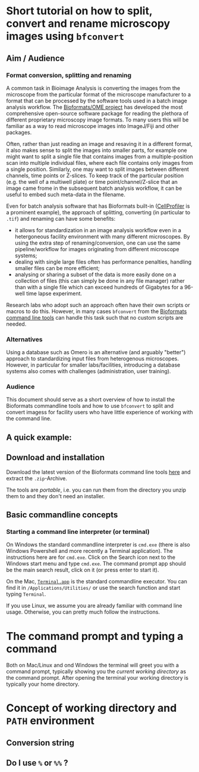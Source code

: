 # Short tutorial on how to split, convert and rename microscopy images using `bfconvert`

## Aim / Audience

### Format conversion, splitting and renaming
A common task in Bioimage Analysis is converting the images from the microscope from the particular format of the microscope manufacturer to a format that can be processed by the software tools used in a batch image analysis workflow. The [Bioformats/OME project](https://www.openmicroscopy.org/bio-formats/) has developed the most comprehensive open-source software package for reading  the plethora of different proprietary microscopy image formats. To many users this will be familiar as a way to read microscope images into ImageJ/Fiji and other packages. 

Often, rather than just reading an image and resaving it in a different format, it also makes sense to split the images into smaller parts, for example one might want to split a single file that contains images from a multiple-position scan into multiple individual files, where each file contains only images from a single position. Similarly, one may want to split images between different channels, time points or Z-slices. To keep track of the particular position (e.g. the well of a multiwell plate) or time point/channel/Z-slice that an image came frome in the subsequent batch analysis workflow, it can be useful to embed such meta-data in the filename. 

Even for batch analysis software that has Bioformats built-in ([CellProfiler](http://cellprofiler.org) is a prominent example), the approach of splitting, converting (in particular to `.tif`) and renaming can have some benefits:

* it allows for standardization in an image analysis workflow even in a hetergoneous facility environment with many different microscopes. By using the extra step of renaming/conversion, one can use the same pipeline/workflow for images originating from different microscope systems;
* dealing with single large files often has performance penalties, handling smaller files can be more efficient;
* analysing or sharing a subset of the data is more easily done on a collection of files (this can simply be done in any file manager) rather than with a single file which can exceed hundreds of Gigabytes for a 96-well time lapse experiment.

Research labs who adopt such an approach often have their own scripts or macros to do this. However, in many cases  `bfconvert` from the [Bioformats command line tools](https://docs.openmicroscopy.org/bio-formats/latest/users/comlinetools/index.html) can handle this task such that no custom scripts are needed.

### Alternatives

Using a database such as Omero is an alternative (and arguably "better") approach to standardizing input files from heterogenous microscopes. However, in particular for smaller labs/facilities, introducing a database systems also comes with challenges (administration, user training).

### Audience

This document should serve as a short overview of how to install the Bioformats commandline tools and how to use `bfconvert` to split and convert imagess for facility users who have little experience of working with the command line.


## A quick example:




## Download and installation

Download the latest version of the Bioformats command line tools [here](https://downloads.openmicroscopy.org/bio-formats/latest/artifacts/bftools.zip) and extract the `.zip`-Archive.

The tools are _portable_, i.e. you can run them from the directory you unzip them to and they don't need an installer.

## Basic commandline concepts


### Starting a command line interpreter (or terminal)

On Windows the standard commandline interpreter is `cmd.exe` (there is also Windows Powershell and more recently a Terminal application). The instructions here are for `cmd.exe`. Click on the Search icon next to the Windows start menu and type `cmd.exe`. The command prompt app should be the main search result, click on it (or press enter to start it).

On the Mac, [`Terminal.app`](https://support.apple.com/en-au/guide/terminal/welcome/mac) is the standard commandline executor. You can find it in `/Applications/Utilities/` or use the search function and start typing `Terminal`.

If you use Linux, we assume you are already familiar with command line usage. Otherwise, you can pretty much follow the instructions. 


# The command prompt and typing a command 

Both on Mac/Linux and ond Windows the terminal will greet you with a command prompt, typically showing you the _current working directory_ as the command prompt. After opening the terminal your working directory is typically your home directory.




# Concept of working directory and `PATH` environment




## Conversion string

## Do I use `%` or `%%` ?
